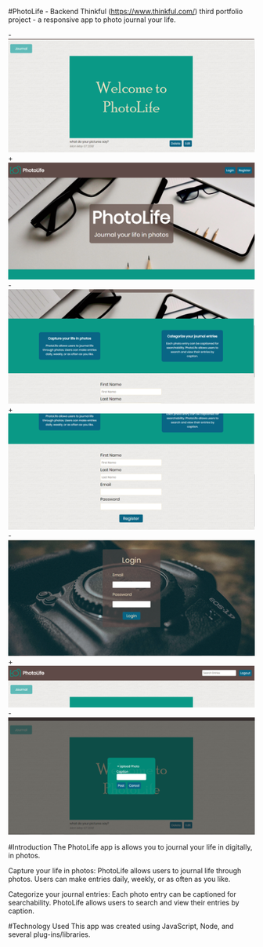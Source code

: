  #PhotoLife - Backend
 Thinkful (https://www.thinkful.com/) third portfolio project - a responsive app to photo journal your life.
 
-![Screenshots](https://github.com/sgarcia30/photo-life-api/blob/master/app_screenshots/photoLife_homePageFeed.PNG)
+![Screenshots](https://github.com/sgarcia30/photo-life-api/blob/master/app_screenshots/photoLife_landingPage1.PNG)
-![Screenshots](https://github.com/sgarcia30/photo-life-api/blob/master/app_screenshots/photoLife_landingPage2.PNG)
+![Screenshots](https://github.com/sgarcia30/photo-life-api/blob/master/app_screenshots/photoLife_landingPage3.PNG)
-![Screenshots](https://github.com/sgarcia30/photo-life-api/blob/master/app_screenshots/photoLife_loginPage.PNG)
+![Screenshots](https://github.com/sgarcia30/photo-life-api/blob/master/app_screenshots/photoLife_navBarHomePage.PNG)
-![Screenshots](https://github.com/sgarcia30/photo-life-api/blob/master/app_screenshots/photoLife_postModal.PNG)
 
 #Introduction
The PhotoLife app is allows you to journal your life in digitally, in photos. 

Capture your life in photos:
PhotoLife allows users to journal life through photos. Users can make entries daily, weekly, or as often as you like.

Categorize your journal entries:
Each photo entry can be captioned for searchability. PhotoLife allows users to search and view their entries by caption.
 
 #Technology Used
This app was created using JavaScript, Node, and several plug-ins/libraries.